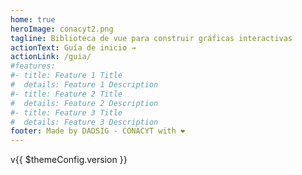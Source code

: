 ```yaml
---
home: true
heroImage: conacyt2.png
tagline: Biblioteca de vue para construir gráficas interactivas
actionText: Guía de inicio →
actionLink: /guia/
#features:
#- title: Feature 1 Title
#  details: Feature 1 Description
#- title: Feature 2 Title
#  details: Feature 2 Description
#- title: Feature 3 Title
#  details: Feature 3 Description
footer: Made by DADSIG - CONACYT with ❤️
---
```


v{{ $themeConfig.version }}
